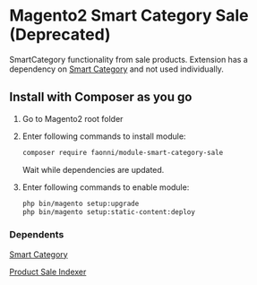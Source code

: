 # Magento2 Smart Category Sale (Deprecated)
SmartCategory functionality from sale products. Extension has a dependency on [Smart Category](https://github.com/karliuka/m2.SmartCategory) and not used individually.

## Install with Composer as you go

1. Go to Magento2 root folder

2. Enter following commands to install module:

    ```bash
    composer require faonni/module-smart-category-sale
    ```
   Wait while dependencies are updated.

3. Enter following commands to enable module:

    ```bash
	php bin/magento setup:upgrade
	php bin/magento setup:static-content:deploy
	
### Dependents
[Smart Category](https://github.com/karliuka/m2.SmartCategory) 

[Product Sale Indexer](https://github.com/karliuka/m2.ProductSaleIndexer) 
